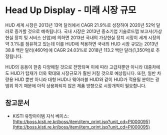 # Head Up Display -  미래 시장 규모

HUD 세계 시장은 2013년 13억 달러에서 CAGR 21.9%로 성장하여 2020년 52억 달러로 증가할 것으로 예측됩니다.
국내 시장은 2013년 중소기업 기술로드맵 보고서(가상현실 장치 및 서비스 산업)에 의하면
2013년 국내의 가상현실 장치 시장이 세계 시장의 약 3.1%를 점유하고 있는데 이를 HUD에 적용하면
국내의 HUD 시장 규모는 2013년 38.8 백만 달러(460억)에 CAGR 24.03%로 2018년 113.2 백만 달러(1,350억)로 추정됩니다.

HUD의 응용이 한층 다양해질 것으로 전망되며 이에 따라 고급차뿐만 아니라 대중차에도 HUD가 탑재가 더욱 확대돼 시장규모가 훨씬 커질 것으로 예상됩니다.
또한, 일반 차량용 HUD 뿐만 아니라 대형 HUD나 웨어러블 HUD와 같이 HUD가 적용될 분야는 광범위 하기 때문에 아직 상용화되지 않은 제품 방향으로 시장개척이 필요합니다.


## 참고문서
- KISTI 유망아이템 지식 베이스: [http://boss.kisti.re.kr/boss/item/item_print.jsp?unit_cd=PI000095](http://boss.kisti.re.kr/boss/item/item_print.jsp?unit_cd=PI000095)
